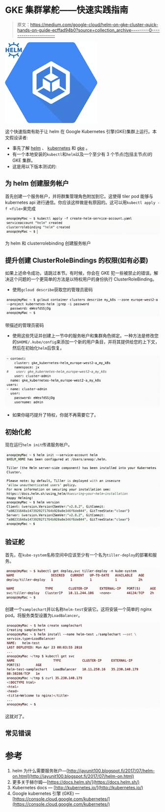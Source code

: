# GKE 集群掌舵——快速实践指南

> 原文：<https://medium.com/google-cloud/helm-on-gke-cluster-quick-hands-on-guide-ecffad94b0?source=collection_archive---------0----------------------->

![](img/a557fb43361f18fbdb32a80fb0f2bb04.png)

这个快速指南有助于让 helm 在 Google Kubernetes 引擎(GKE)集群上运行。本文假设读者:

*   事先了解 [helm](https://github.com/kubernetes/helm) 、 [kubernetes](https://github.com/kubernetes/kubernetes) 和 [gke](http://console.cloud.google.com/kubernetes/) 。
*   有一个本地安装的`kubectl`和`helm`以及一个至少有 3 个节点(包括主节点)的 GKE 集群。
*   这是用以下版本测试的:

## 为 helm 创建服务帐户

首先创建一个服务帐户，并将群集管理角色附加到它。这使得 tiler pod 能够与 kubernetes api 进行通信。你应该这样做是有原因的。这可以用`kubectl apply -f <file>`来完成

![](img/9480aa86a1181329ca190312423cbc89.png)

为 helm 和 clusterrolebinding 创建服务帐户

## 提升创建 ClusterRoleBindings 的权限(如有必要)

如果上述命令成功，请跳过本节。有时候，你会在 GKE 犯一些被禁止的错误。解决这个问题的一个更简单的方法是以特权用户的身份执行 ClusterRoleBinding。

*   使用`gcloud describe`获取您的管理员密码

![](img/ebdd567b8746744c7f0ecedea55cb466.png)

带描述的管理员密码

*   使用这些凭证并创建上一节中的服务帐户和集群角色绑定。一种方法是修改您的`$HOME/.kube/config`来添加一个新的用户条目，并将其提供给您的上下文，然后在初始化`helm`后恢复。

![](img/b50fd74958794c9e8cb2c4df6b3b0529.png)

*   如果你碰巧提升了特权，你就不再需要它了。

## 初始化舵

现在运行`helm init`传递服务帐户。

![](img/b283b3b846802e653a9e7ee174aae1f4.png)

## 验证舵

首先，在`kube-system`名称空间中应该至少有一个名为`tiller-deploy`的部署和服务。

![](img/02e3255c026da1a8b9149cbc0d3e0150.png)

创建一个`samplechart`并以名称`helm-test`安装它。这将安装一个简单的 nginx pod。将服务类型设置为`LoadBalancer`。

![](img/11ab876b468e4c472671c4f9e3bbf50a.png)

这就对了。

## 常见错误

# 参考

1.  helm 为什么需要服务账户—[http://jayunit100.blogspot.fi/2017/07/helm-on.html](http://jayunit100.blogspot.fi/2017/07/helm-on.html)
2.  更多关于赫尔姆—[https://docs.helm.sh/](https://docs.helm.sh/)
3.  Kubernetes docs — [http://kubernetes.io/](http://kubernetes.io/)
4.  Google kubernetes 引擎 (GKE) — [https://console.cloud.google.com/kubernetes/](https://console.cloud.google.com/kubernetes/)